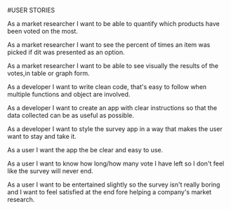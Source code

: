 #USER STORIES 

As a market researcher I want to be able to quantify which products have been voted on the most. 

As a market researcher I want to see the percent of times an item was picked if dit was presented as an option.

As a market researcher I want to be able to see  visually the results of the votes,in table or graph form. 

As a developer I want to write clean code, that's easy to follow when multiple functions and object are involved. 

As a developer I want to create an app with clear instructions so that the data collected can be as useful as possible. 

As a developer I want to style the survey app in a way that makes the user want to stay and take it. 

As a user I want the app the be clear and easy to use. 

As a user I want to know how long/how many vote I have left so I don't feel like the survey will never end.

As a user I want to be entertained slightly so the survey isn't really boring and I want to feel satisfied at the end fore helping a company's market research. 